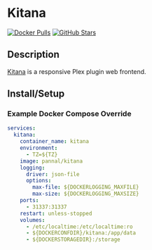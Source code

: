 # Kitana

[![Docker Pulls](https://img.shields.io/docker/pulls/pannal/kitana?style=flat-square&color=607D8B&label=docker%20pulls&logo=docker)](https://hub.docker.com/r/pannal/kitana)
[![GitHub Stars](https://img.shields.io/github/stars/pannal/kitana?style=flat-square&color=607D8B&label=github%20stars&logo=github)](https://github.com/pannal/kitana)

## Description

[Kitana](https://github.com/pannal/kitana) is a responsive Plex plugin web frontend.

## Install/Setup

### Example Docker Compose Override

```yaml
services:
  kitana:
    container_name: kitana
    environment:
      - TZ=${TZ}
    image: pannal/kitana
    logging:
      driver: json-file
      options:
        max-file: ${DOCKERLOGGING_MAXFILE}
        max-size: ${DOCKERLOGGING_MAXSIZE}
    ports:
      - 31337:31337
    restart: unless-stopped
    volumes:
      - /etc/localtime:/etc/localtime:ro
      - ${DOCKERCONFDIR}/kitana:/app/data
      - ${DOCKERSTORAGEDIR}:/storage
```
